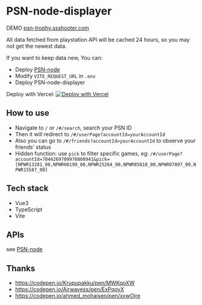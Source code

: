 # PSN-node-displayer

DEMO [psn-trophy.ssshooter.com](https://psn-trophy.ssshooter.com/)

All data fetched from playstation API will be cached 24 hours, so you may not get the newest data. 

If you want to keep data new, You can:

- Deploy [PSN-node](https://github.com/ssshooter/PSN-node) 
- Modify `VITE_REQUEST_URL` in `.env`
- Deploy PSN-node-displayer

Deploy with Vercel: [![Deploy with Vercel](https://vercel.com/button)](https://vercel.com/new/clone?repository-url=https%3A%2F%2Fgithub.com%2Fssshooter%2FPSN-node-displayer)

## How to use

- Navigate to `/` or `/#/search`, search your PSN ID
- Then it will redirect to `/#/userPage?accountId=yourAccountId`
- Also you can go to `/#/friends?accountId=yourAccountId` to observe your friends' status
- Hidden function: use `pick` to filter specific games, eg: `/#/userPage?accountId=7044269709970808941&pick=[NPWR13281_00,NPWR08199_00,NPWR25264_00,NPWR05818_00,NPWR07897_00,NPWR15587_00]`

## Tech stack

- Vue3
- TypeScript
- Vite

## APIs

see [PSN-node](https://github.com/ssshooter/PSN-node)

## Thanks

- https://codepen.io/Krupupakku/pen/MWKqoXW
- https://codepen.io/Airwavess/pen/ExPqoyX
- https://codepen.io/ahmed_mohaisen/pen/xxwOjre
